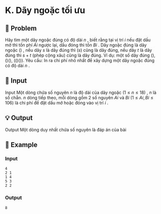 # K. Dãy ngoặc tối ưu

## 📖 Problem

Hãy tìm một dãy ngoặc đúng có độ dài
$n$
, biết rằng tại vị trí
$i$
nếu đặt dấu mở thì tốn phí
$Ai$
ngược lại, dấu đóng thì tốn
$Bi$
. Dãy ngoặc đúng là dãy ngoặc
$()$
, nếu dãy
$s$
là dãy đúng thì
$(s)$
cũng là dãy đúng, nếu dãy
$t$
là dãy đúng thì
$s+t$
(phép cộng xâu) cũng là dãy đúng.
Ví dụ: một số dãy đúng (), ()(), (()()).
Yêu cầu:
In ra chi phí nhỏ nhất để xây dựng một dãy ngoặc đúng có độ dài
$n$
.


## 🧩 Input

Input
Một dòng chứa số nguyên
$n$
là độ dài của dãy ngoặc
$(1 ≤n≤ 18)$
,
$n$
là số chẵn.
$n$
dòng tiếp theo, mỗi dòng gồm 2 số nguyên
$Ai$
và
$Bi$
$(1 ≤Ai,Bi≤ 106)$
là chi phí để đặt dấu mở hoặc đóng vào vị trí
$i$
.


## 💡 Output

Output
Một dòng duy nhất chứa số nguyên là đáp án của bài


## 🧠 Example

### Input

```text
4
2 1
1 4
5 3
2 2
```

### Output

```text
8
```


